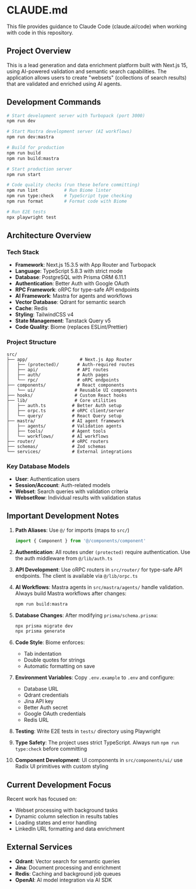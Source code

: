 # CLAUDE.md

This file provides guidance to Claude Code (claude.ai/code) when working with code in this repository.

## Project Overview

This is a lead generation and data enrichment platform built with Next.js 15, using AI-powered validation and semantic search capabilities. The application allows users to create "websets" (collections of search results) that are validated and enriched using AI agents.

## Development Commands

```bash
# Start development server with Turbopack (port 3000)
npm run dev

# Start Mastra development server (AI workflows)
npm run dev:mastra

# Build for production
npm run build
npm run build:mastra

# Start production server
npm run start

# Code quality checks (run these before committing)
npm run lint          # Run Biome linter
npm run type:check    # TypeScript type checking
npm run format        # Format code with Biome

# Run E2E tests
npx playwright test
```

## Architecture Overview

### Tech Stack
- **Framework**: Next.js 15.3.5 with App Router and Turbopack
- **Language**: TypeScript 5.8.3 with strict mode
- **Database**: PostgreSQL with Prisma ORM 6.11.1
- **Authentication**: Better Auth with Google OAuth
- **RPC Framework**: oRPC for type-safe API endpoints
- **AI Framework**: Mastra for agents and workflows
- **Vector Database**: Qdrant for semantic search
- **Cache**: Redis
- **Styling**: TailwindCSS v4
- **State Management**: Tanstack Query v5
- **Code Quality**: Biome (replaces ESLint/Prettier)

### Project Structure
```
src/
├── app/                    # Next.js App Router
│   ├── (protected)/       # Auth-required routes
│   ├── api/               # API routes
│   ├── auth/              # Auth pages
│   └── rpc/               # oRPC endpoints
├── components/            # React components
│   └── ui/               # Reusable UI components
├── hooks/                # Custom React hooks
├── lib/                  # Core utilities
│   ├── auth.ts          # Better Auth setup
│   ├── orpc.ts          # oRPC client/server
│   └── query/           # React Query setup
├── mastra/              # AI agent framework
│   ├── agents/          # Validation agents
│   ├── tools/           # Agent tools
│   └── workflows/       # AI workflows
├── router/              # oRPC routers
├── schemas/             # Zod schemas
└── services/            # External integrations
```

### Key Database Models
- **User**: Authentication users
- **Session/Account**: Auth-related models
- **Webset**: Search queries with validation criteria
- **WebsetRow**: Individual results with validation status

## Important Development Notes

1. **Path Aliases**: Use `@/` for imports (maps to `src/`)
   ```typescript
   import { Component } from '@/components/component'
   ```

2. **Authentication**: All routes under `(protected)` require authentication. Use the auth middleware from `@/lib/auth.ts`

3. **API Development**: Use oRPC routers in `src/router/` for type-safe API endpoints. The client is available via `@/lib/orpc.ts`

4. **AI Workflows**: Mastra agents in `src/mastra/agents/` handle validation. Always build Mastra workflows after changes:
   ```bash
   npm run build:mastra
   ```

5. **Database Changes**: After modifying `prisma/schema.prisma`:
   ```bash
   npx prisma migrate dev
   npx prisma generate
   ```

6. **Code Style**: Biome enforces:
   - Tab indentation
   - Double quotes for strings
   - Automatic formatting on save

7. **Environment Variables**: Copy `.env.example` to `.env` and configure:
   - Database URL
   - Qdrant credentials
   - Jina API key
   - Better Auth secret
   - Google OAuth credentials
   - Redis URL

8. **Testing**: Write E2E tests in `tests/` directory using Playwright

9. **Type Safety**: The project uses strict TypeScript. Always run `npm run type:check` before committing

10. **Component Development**: UI components in `src/components/ui/` use Radix UI primitives with custom styling

## Current Development Focus

Recent work has focused on:
- Webset processing with background tasks
- Dynamic column selection in results tables
- Loading states and error handling
- LinkedIn URL formatting and data enrichment

## External Services

- **Qdrant**: Vector search for semantic queries
- **Jina**: Document processing and enrichment
- **Redis**: Caching and background job queues
- **OpenAI**: AI model integration via AI SDK